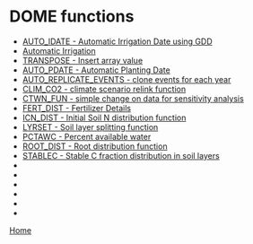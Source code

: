 # DOME functions

* [AUTO_IDATE - Automatic Irrigation Date using GDD](DOME_AUTO_IDATE.md)
* [Automatic Irrigation](DOME_AUTO_IRRIGATION.md)
* [TRANSPOSE - Insert array value](DOME_TRANSPOSE.md)
* [AUTO_PDATE - Automatic Planting Date](DOME_AUTO_PDATE.md)
* [AUTO_REPLICATE_EVENTS - clone events for each year](DOME_AUTO_REPLICATE_EVENTS.md)
* [CLIM_CO2 - climate scenario relink function](DOME_CLIM_CO2.md)
* [CTWN_FUN - simple change on data for sensitivity analysis](DOME_CTWN_FUN.md)
* [FERT_DIST - Fertilizer Details](DOME_FERT_DIST.md)
* [ICN_DIST - Initial Soil N distribution function](DOME_ICN_DIST.md)
* [LYRSET - Soil layer splitting function](DOME_LYRSET.md)
* [PCTAWC - Percent available water](DOME_PCTAWC.md)
* [ROOT_DIST - Root distribution function ](DOME_ROOT_DIST.md)
* [STABLEC - Stable C fraction distribution in soil layers](DOME_STABLEC.md)
* []()
* []()
* []()
* []()
* []()
* []()

<!-- AUTO_PDATE+-+Automatic+Planting+Date.doc                                                 
AUTO_REPLICATE_EVENTS+Function.doc                                                       
CLIM_CO2()+-+climate+scenario+relink+function.doc                                        
CTWN_FUN()+-+simple+change+on+data+for+sensitivity+analysis.doc                          
FERT_DIST+-+Fertilizer+Details.doc                                                       
ICN_DIST+-+Initial+Soil+N+distribution+function.doc                                      
InitSW_dist+-+Initial+Soil+water+distribution.doc                                        
LYRSET+-+Soil+layer+splitting+function.doc                                               
MULTIPLY+function.doc                                                                    
NEW_EVENT+Function+(with+CREATE+command).doc                                             
OFFSET,+OFFSET_DATE+and+DATE_OFFSET+functions.doc                                        
OM_DIST+-+Organic+matter+application+details.doc                                         
PADDY+Function.doc                                                                       
PCTAWC+-+Percent+available+water.doc                                                     
PTCALC+-+Calculating+soil+parameters+based+on+given+soil+data.doc                        
SHIFT_EVENTS+-+recalculates+management+event+dates+based+on+planting+date+offset.doc     
STABLEC+-+Stable+C+fraction+distribution+in+soil+layers.doc                              
TAVAMP+-+Temperature+average+annual+and+amplitude.doc -->



[Home](index.md)
